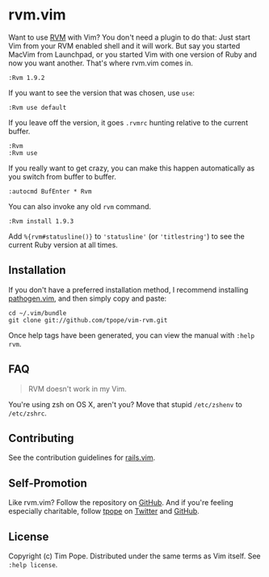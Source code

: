 rvm.vim
=======

Want to use [RVM](http://rvm.beginrescueend.com) with Vim?  You don't
need a plugin to do that:  Just start Vim from your RVM enabled shell
and it will work.  But say you started MacVim from Launchpad, or you
started Vim with one version of Ruby and now you want another.  That's
where rvm.vim comes in.

    :Rvm 1.9.2

If you want to see the version that was chosen, use `use`:

    :Rvm use default

If you leave off the version, it goes `.rvmrc` hunting relative to the
current buffer.

    :Rvm
    :Rvm use

If you really want to get crazy, you can make this happen automatically
as you switch from buffer to buffer.

    :autocmd BufEnter * Rvm

You can also invoke any old `rvm` command.

    :Rvm install 1.9.3

Add `%{rvm#statusline()}` to `'statusline'` (or `'titlestring'`) to see
the current Ruby version at all times.

Installation
------------

If you don't have a preferred installation method, I recommend
installing [pathogen.vim](https://github.com/tpope/vim-pathogen), and
then simply copy and paste:

    cd ~/.vim/bundle
    git clone git://github.com/tpope/vim-rvm.git

Once help tags have been generated, you can view the manual with
`:help rvm`.

FAQ
---

> RVM doesn't work in my Vim.

You're using zsh on OS X, aren't you?  Move that stupid `/etc/zshenv`
to `/etc/zshrc`.

Contributing
------------

See the contribution guidelines for
[rails.vim](https://github.com/tpope/vim-rails#readme).

Self-Promotion
--------------

Like rvm.vim? Follow the repository on
[GitHub](https://github.com/tpope/vim-rvm).  And if
you're feeling especially charitable, follow [tpope](http://tpo.pe/) on
[Twitter](http://twitter.com/tpope) and
[GitHub](https://github.com/tpope).

License
-------

Copyright (c) Tim Pope.  Distributed under the same terms as Vim itself.
See `:help license`.
